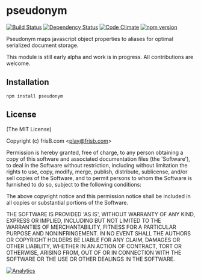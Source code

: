 # pseudonym 
[![Build Status](https://travis-ci.org/frisb/pseudonym.png)](http://travis-ci.org/frisb/pseudonym)
[![Dependency Status](https://gemnasium.com/frisb/pseudonym.svg)](https://gemnasium.com/frisb/pseudonym)
[![Code Climate](https://codeclimate.com/github/frisb/pseudonym/badges/gpa.svg)](https://codeclimate.com/github/frisb/pseudonym)
[![npm version](https://badge.fury.io/js/pseudonym.svg)](http://badge.fury.io/js/pseudonym)

Pseudonym maps javascript object properties to aliases for optimal serialized document storage.

This module is still early alpha and work is in progress. All contributions are welcome.

## Installation
```
npm install pseudonym
```

## License

(The MIT License)

Copyright (c) frisB.com &lt;play@frisb.com&gt;

Permission is hereby granted, free of charge, to any person obtaining
a copy of this software and associated documentation files (the
'Software'), to deal in the Software without restriction, including
without limitation the rights to use, copy, modify, merge, publish,
distribute, sublicense, and/or sell copies of the Software, and to
permit persons to whom the Software is furnished to do so, subject to
the following conditions:

The above copyright notice and this permission notice shall be
included in all copies or substantial portions of the Software.

THE SOFTWARE IS PROVIDED 'AS IS', WITHOUT WARRANTY OF ANY KIND,
EXPRESS OR IMPLIED, INCLUDING BUT NOT LIMITED TO THE WARRANTIES OF
MERCHANTABILITY, FITNESS FOR A PARTICULAR PURPOSE AND NONINFRINGEMENT.
IN NO EVENT SHALL THE AUTHORS OR COPYRIGHT HOLDERS BE LIABLE FOR ANY
CLAIM, DAMAGES OR OTHER LIABILITY, WHETHER IN AN ACTION OF CONTRACT,
TORT OR OTHERWISE, ARISING FROM, OUT OF OR IN CONNECTION WITH THE
SOFTWARE OR THE USE OR OTHER DEALINGS IN THE SOFTWARE.

[![Analytics](https://ga-beacon.appspot.com/UA-40562957-8/pseudonym/readme)](https://github.com/igrigorik/ga-beacon)
